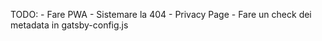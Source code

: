 TODO:
    - Fare PWA
    - Sistemare la 404
    - Privacy Page
    - Fare un check dei metadata in gatsby-config.js